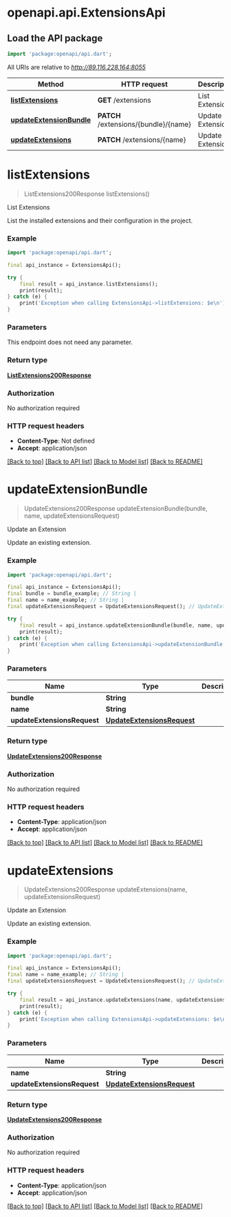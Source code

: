 # openapi.api.ExtensionsApi

## Load the API package
```dart
import 'package:openapi/api.dart';
```

All URIs are relative to *http://89.116.228.164:8055*

Method | HTTP request | Description
------------- | ------------- | -------------
[**listExtensions**](ExtensionsApi.md#listextensions) | **GET** /extensions | List Extensions
[**updateExtensionBundle**](ExtensionsApi.md#updateextensionbundle) | **PATCH** /extensions/{bundle}/{name} | Update an Extension
[**updateExtensions**](ExtensionsApi.md#updateextensions) | **PATCH** /extensions/{name} | Update an Extension


# **listExtensions**
> ListExtensions200Response listExtensions()

List Extensions

List the installed extensions and their configuration in the project.

### Example
```dart
import 'package:openapi/api.dart';

final api_instance = ExtensionsApi();

try {
    final result = api_instance.listExtensions();
    print(result);
} catch (e) {
    print('Exception when calling ExtensionsApi->listExtensions: $e\n');
}
```

### Parameters
This endpoint does not need any parameter.

### Return type

[**ListExtensions200Response**](ListExtensions200Response.md)

### Authorization

No authorization required

### HTTP request headers

 - **Content-Type**: Not defined
 - **Accept**: application/json

[[Back to top]](#) [[Back to API list]](../README.md#documentation-for-api-endpoints) [[Back to Model list]](../README.md#documentation-for-models) [[Back to README]](../README.md)

# **updateExtensionBundle**
> UpdateExtensions200Response updateExtensionBundle(bundle, name, updateExtensionsRequest)

Update an Extension

Update an existing extension.

### Example
```dart
import 'package:openapi/api.dart';

final api_instance = ExtensionsApi();
final bundle = bundle_example; // String | 
final name = name_example; // String | 
final updateExtensionsRequest = UpdateExtensionsRequest(); // UpdateExtensionsRequest | 

try {
    final result = api_instance.updateExtensionBundle(bundle, name, updateExtensionsRequest);
    print(result);
} catch (e) {
    print('Exception when calling ExtensionsApi->updateExtensionBundle: $e\n');
}
```

### Parameters

Name | Type | Description  | Notes
------------- | ------------- | ------------- | -------------
 **bundle** | **String**|  | 
 **name** | **String**|  | 
 **updateExtensionsRequest** | [**UpdateExtensionsRequest**](UpdateExtensionsRequest.md)|  | [optional] 

### Return type

[**UpdateExtensions200Response**](UpdateExtensions200Response.md)

### Authorization

No authorization required

### HTTP request headers

 - **Content-Type**: application/json
 - **Accept**: application/json

[[Back to top]](#) [[Back to API list]](../README.md#documentation-for-api-endpoints) [[Back to Model list]](../README.md#documentation-for-models) [[Back to README]](../README.md)

# **updateExtensions**
> UpdateExtensions200Response updateExtensions(name, updateExtensionsRequest)

Update an Extension

Update an existing extension.

### Example
```dart
import 'package:openapi/api.dart';

final api_instance = ExtensionsApi();
final name = name_example; // String | 
final updateExtensionsRequest = UpdateExtensionsRequest(); // UpdateExtensionsRequest | 

try {
    final result = api_instance.updateExtensions(name, updateExtensionsRequest);
    print(result);
} catch (e) {
    print('Exception when calling ExtensionsApi->updateExtensions: $e\n');
}
```

### Parameters

Name | Type | Description  | Notes
------------- | ------------- | ------------- | -------------
 **name** | **String**|  | 
 **updateExtensionsRequest** | [**UpdateExtensionsRequest**](UpdateExtensionsRequest.md)|  | [optional] 

### Return type

[**UpdateExtensions200Response**](UpdateExtensions200Response.md)

### Authorization

No authorization required

### HTTP request headers

 - **Content-Type**: application/json
 - **Accept**: application/json

[[Back to top]](#) [[Back to API list]](../README.md#documentation-for-api-endpoints) [[Back to Model list]](../README.md#documentation-for-models) [[Back to README]](../README.md)

